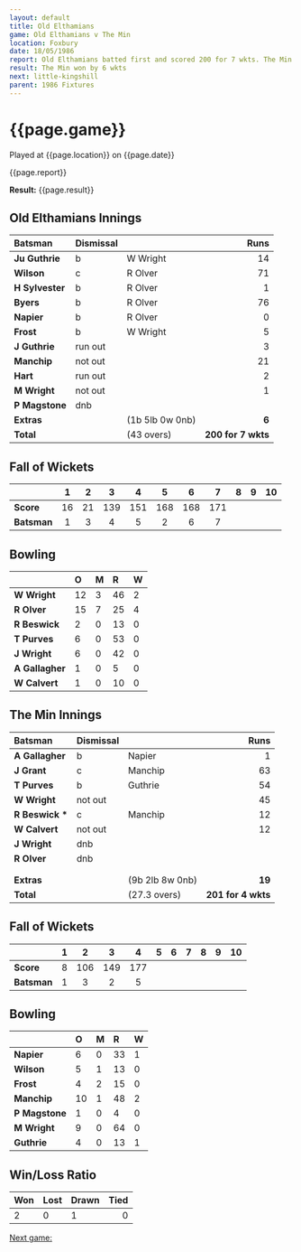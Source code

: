 ```yaml
---
layout: default
title: Old Elthamians
game: Old Elthamians v The Min
location: Foxbury
date: 18/05/1986
report: Old Elthamians batted first and scored 200 for 7 wkts. The Min replied with 201 for 4 wkts.
result: The Min won by 6 wkts
next: little-kingshill
parent: 1986 Fixtures
---
```


# {{page.game}}

Played at {{page.location}} on {{page.date}}

{{page.report}}

**Result:** {{page.result}}

## Old Elthamians Innings

| Batsman | Dismissal |  | Runs |
|:---|:---|---|---:|
| **Ju Guthrie** | b  | W Wright | 14 | 
| **Wilson** | c | R Olver | 71 | 
| **H Sylvester** | b | R Olver | 1 | 
| **Byers** | b | R Olver | 76 | 
| **Napier** | b | R Olver | 0 | 
| **Frost** | b | W Wright | 5 | 
| **J Guthrie** | run out |  | 3 | 
| **Manchip** | not out |  | 21 | 
| **Hart** | run out |  | 2 | 
| **M Wright** | not out |  | 1 | 
| **P Magstone** | dnb |  |  |
| **Extras** | | (1b 5lb 0w 0nb) | **6** | 
| **Total** | | (43 overs) | ****200 for 7 wkts**** | 

## Fall of Wickets

| | 1 | 2 | 3 | 4 | 5 | 6 | 7 | 8 | 9 | 10 |
|---|:---:|:---:|:---:|:---:|:---:|:---:|:---:|:---:|:---:|:---:|
| **Score** | 16 | 21 | 139 | 151 | 168 | 168 | 171 |  |  |  | 
| **Batsman** | 1 | 3 | 4 | 5 | 2 | 6 | 7 |  |  |  | 


## Bowling

| | O | M | R | W |
|---|:---|:---|:---|:---|
| **W Wright** | 12 | 3 | 46 | 2 | 
| **R Olver** | 15 | 7 | 25 | 4 |
| **R Beswick** | 2 | 0 | 13 | 0 | 
| **T Purves** | 6 | 0 | 53 | 0 | 
| **J Wright** | 6 | 0 | 42 | 0 |
| **A Gallagher** | 1 | 0 | 5 | 0 | 
| **W Calvert** | 1 | 0 | 10 | 0 | 

## The Min Innings

| Batsman | Dismissal |  | Runs |
|:---|:---|---|---:|
| **A Gallagher** | b | Napier | 1 | 
| **J Grant** | c | Manchip | 63 | 
| **T Purves** |b | Guthrie | 54 | 
| **W Wright** | not out |  | 45 | 
| **R Beswick &#42;** | c | Manchip | 12 | 
| **W Calvert** | not out |  | 12 | 
| **J Wright** | dnb |  |  | 
| **R Olver** | dnb | |  | 
|  |  |  |  |
|  |  |  |  | 
| **Extras** | | (9b 2lb 8w 0nb) | **19** | 
| **Total** | | (27.3 overs) | ****201 for 4 wkts**** | 

## Fall of Wickets

| | 1 | 2 | 3 | 4 | 5 | 6 | 7 | 8 | 9 | 10 |
|---|:---:|:---:|:---:|:---:|:---:|:---:|:---:|:---:|:---:|:---:|
| **Score** | 8 | 106 | 149 | 177 |  |  |  |  | | | 
| **Batsman** | 1 | 3 | 2 | 5 |  |  |  |  |  | | 


## Bowling

| | O | M | R | W |
|---|:---|:---|:---|:---|
| **Napier** | 6 | 0 | 33 | 1 | 
| **Wilson** | 5 | 1 | 13 | 0 | 
| **Frost** | 4 | 2 | 15 | 0 | 
| **Manchip** | 10 | 1 | 48 | 2 | 
| **P Magstone** | 1 | 0 | 4 | 0 |
| **M Wright** | 9 | 0 | 64 | 0 |
| **Guthrie** | 4 | 0 | 13 | 1 |

## Win/Loss Ratio

| Won | Lost | Drawn | Tied |
|:---|:---|:---|---:|
| 2 | 0 | 1 | 0 |

[Next game:]({{page.next}})